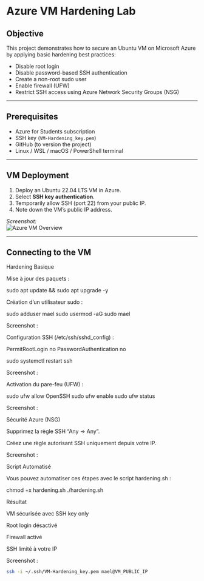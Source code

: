 # Azure VM Hardening Lab

## Objective
This project demonstrates how to secure an Ubuntu VM on Microsoft Azure by applying basic hardening best practices:
- Disable root login
- Disable password-based SSH authentication
- Create a non-root sudo user
- Enable firewall (UFW)
- Restrict SSH access using Azure Network Security Groups (NSG)

---

## Prerequisites
- Azure for Students subscription
- SSH key (`VM-Hardening_key.pem`)
- GitHub (to version the project)
- Linux / WSL / macOS / PowerShell terminal

---

## VM Deployment
1. Deploy an Ubuntu 22.04 LTS VM in Azure.  
2. Select **SSH key authentication**.  
3. Temporarily allow SSH (port 22) from your public IP.  
4. Note down the VM’s public IP address.  

_Screenshot:_  
![Azure VM Overview](images/azure_vm_overview.png)  

---

## Connecting to the VM

Hardening Basique

Mise à jour des paquets :

sudo apt update && sudo apt upgrade -y


Création d’un utilisateur sudo :

sudo adduser mael
sudo usermod -aG sudo mael


Screenshot :


Configuration SSH (/etc/ssh/sshd_config) :

PermitRootLogin no
PasswordAuthentication no

sudo systemctl restart ssh

Screenshot :


Activation du pare-feu (UFW) :

sudo ufw allow OpenSSH
sudo ufw enable
sudo ufw status


Screenshot :


Sécurité Azure (NSG)

Supprimez la règle SSH “Any → Any”.

Créez une règle autorisant SSH uniquement depuis votre IP.

Screenshot :

Script Automatisé

Vous pouvez automatiser ces étapes avec le script hardening.sh :

chmod +x hardening.sh
./hardening.sh

Résultat

VM sécurisée avec SSH key only

Root login désactivé

Firewall activé

SSH limité à votre IP

Screenshot :
```bash
ssh -i ~/.ssh/VM-Hardening_key.pem mael@VM_PUBLIC_IP
